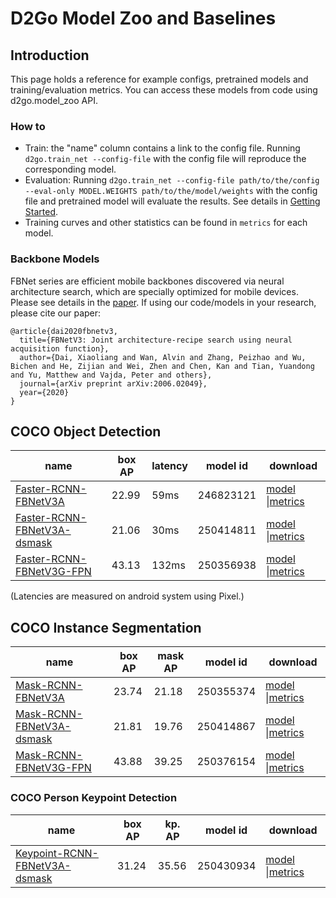 # D2Go Model Zoo and Baselines

## Introduction

This page holds a reference for example configs, pretrained models and training/evaluation metrics. You can access these models from code using d2go.model_zoo API.

### How to

- Train: the "name" column contains a link to the config file. Running `d2go.train_net --config-file` with the config file will reproduce the corresponding model.
- Evaluation: Running  `d2go.train_net --config-file path/to/the/config --eval-only MODEL.WEIGHTS path/to/the/model/weights` with the config file and pretrained model will evaluate the results. See details in [Getting Started](./demo/README.md).
- Training curves and other statistics can be found in `metrics` for each model.

### Backbone Models

FBNet series are efficient mobile backbones discovered via neural architecture search, which are specially optimized for mobile devices. Please see details in the [paper](https://arxiv.org/pdf/2006.02049.pdf). If using our code/models in your research, please cite our paper:

```
@article{dai2020fbnetv3,
  title={FBNetV3: Joint architecture-recipe search using neural acquisition function},
  author={Dai, Xiaoliang and Wan, Alvin and Zhang, Peizhao and Wu, Bichen and He, Zijian and Wei, Zhen and Chen, Kan and Tian, Yuandong and Yu, Matthew and Vajda, Peter and others},
  journal={arXiv preprint arXiv:2006.02049},
  year={2020}
}
```



## COCO Object Detection

| name                                                         | box AP | latency | model id  | download                                                     |
| ------------------------------------------------------------ | ------ | ------- | --------- | ------------------------------------------------------------ |
| [Faster-RCNN-FBNetV3A](./configs/faster_rcnn_fbnetv3a_C4.yaml) | 22.99  | 59ms    | 246823121 | [model](https://mobile-cv.s3-us-west-2.amazonaws.com/d2go/models/246823121/model_0479999.pth) \|[metrics](https://mobile-cv.s3-us-west-2.amazonaws.com/d2go/models/246823121/metrics.json) |
| [Faster-RCNN-FBNetV3A-dsmask](./configs/faster_rcnn_fbnetv3a_dsmask_C4.yaml) | 21.06  | 30ms    | 250414811 | [model](https://mobile-cv.s3-us-west-2.amazonaws.com/d2go/models/250414811/model_0399999.pth) \|[metrics](https://mobile-cv.s3-us-west-2.amazonaws.com/d2go/models/250414811/metrics.json) |
| [Faster-RCNN-FBNetV3G-FPN](./configs/faster_rcnn_fbnetv3g_fpn.yaml) | 43.13  | 132ms   | 250356938 | [model](https://mobile-cv.s3-us-west-2.amazonaws.com/d2go/models/250356938/model_0374999.pth) \|[metrics](https://mobile-cv.s3-us-west-2.amazonaws.com/d2go/models/250356938/metrics.json) |

	
(Latencies are measured on android system using Pixel.)

## COCO Instance Segmentation

| name                                                         | box AP | mask AP | model id  | download                                                     |
| ------------------------------------------------------------ | ------ | ------- | --------- | ------------------------------------------------------------ |
| [Mask-RCNN-FBNetV3A](./configs/mask_rcnn_fbnetv3a_C4.yaml)   | 23.74  | 21.18   | 250355374 | [model](https://mobile-cv.s3-us-west-2.amazonaws.com/d2go/models/250355374/model_0479999.pth) \|[metrics](https://mobile-cv.s3-us-west-2.amazonaws.com/d2go/models/250355374/metrics.json) |
| [Mask-RCNN-FBNetV3A-dsmask](./configs/mask_rcnn_fbnetv3a_dsmask_C4.yaml) | 21.81  | 19.76   | 250414867 | [model](https://mobile-cv.s3-us-west-2.amazonaws.com/d2go/models/250414867/model_0399999.pth) \|[metrics](https://mobile-cv.s3-us-west-2.amazonaws.com/d2go/models/250414867/metrics.json) |
| [Mask-RCNN-FBNetV3G-FPN](./configs/mask_rcnn_fbnetv3g_fpn.yaml) | 43.88  | 39.25   | 250376154 | [model](https://mobile-cv.s3-us-west-2.amazonaws.com/d2go/models/250376154/model_0404999.pth) \|[metrics](https://mobile-cv.s3-us-west-2.amazonaws.com/d2go/models/250376154/metrics.json) |

### COCO Person Keypoint Detection

| name                                                         | box AP | kp. AP | model id  | download                                                     |
| ------------------------------------------------------------ | ------ | ------ | --------- | ------------------------------------------------------------ |
| [Keypoint-RCNN-FBNetV3A-dsmask](./configs/keypoint_rcnn_fbnetv3a_dsmask_C4.yaml) | 31.24  | 35.56  | 250430934 | [model](https://mobile-cv.s3-us-west-2.amazonaws.com/d2go/models/250430934/model_0389999.pth) \|[metrics](https://mobile-cv.s3-us-west-2.amazonaws.com/d2go/models/250430934/metrics.json) |

